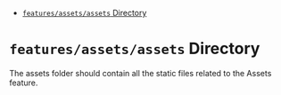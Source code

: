 <!-- START doctoc generated TOC please keep comment here to allow auto update -->
<!-- DON'T EDIT THIS SECTION, INSTEAD RE-RUN doctoc TO UPDATE -->

- [`features/assets/assets` Directory](#featuresassetsassets-directory)

<!-- END doctoc generated TOC please keep comment here to allow auto update -->

# `features/assets/assets` Directory

The assets folder should contain all the static files related to the Assets feature.

